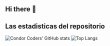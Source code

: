 ## Hi there 👋

## Las estadisticas del repositorio
![Condor Coders' GitHub stats](https://github-readme-stats.vercel.app/api?username=Th3Julius&include_all_commits=true&count_private=true&show_icons=true&&theme=dark) ![Top Langs](https://github-readme-stats.vercel.app/api/top-langs/?username=Th3Julius&layout=compact&theme=dark)
